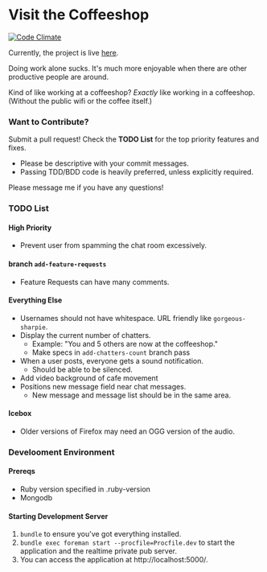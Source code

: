 Visit the Coffeeshop
====================

[![Code Climate](https://codeclimate.com/github/mrap/coffeeshop.png)](https://codeclimate.com/github/mrap/coffeeshop)

Currently, the project is live [here](http://doingnow.herokuapp.com/).

Doing work alone sucks.  It's much more enjoyable when there are other productive people are around.

Kind of like working at a coffeeshop?  *Exactly* like working in a coffeeshop. (Without the public wifi or the coffee itself.)

### Want to Contribute?

Submit a pull request! Check the **TODO List** for the top priority features and fixes.

  * Please be descriptive with your commit messages.
  * Passing TDD/BDD code is heavily preferred, unless explicitly required.

Please message me if you have any questions!

### TODO List

#### High Priority

  * Prevent user from spamming the chat room excessively.

#### branch `add-feature-requests`

  * Feature Requests can have many comments.

#### Everything Else

  * Usernames should not have whitespace.  URL friendly like `gorgeous-sharpie`.
  * Display the current number of chatters.
    * Example: "You and 5 others are now at the coffeeshop."
    * Make specs in `add-chatters-count` branch pass
  * When a user posts, everyone gets a sound notification.
    * Should be able to be silenced.
  * Add video background of cafe movement
  * Positions new message field near chat messages.
    * New message and message list should be in the same area.

#### Icebox
  * Older versions of Firefox may need an OGG version of the audio.

### Develooment Environment

#### Prereqs

* Ruby version specified in .ruby-version
* Mongodb

#### Starting Development Server

1. `bundle` to ensure you've got everything installed.
2. `bundle exec foreman start --procfile=Procfile.dev` to start the application and the realtime private pub server.
3. You can access the application at http://localhost:5000/.

